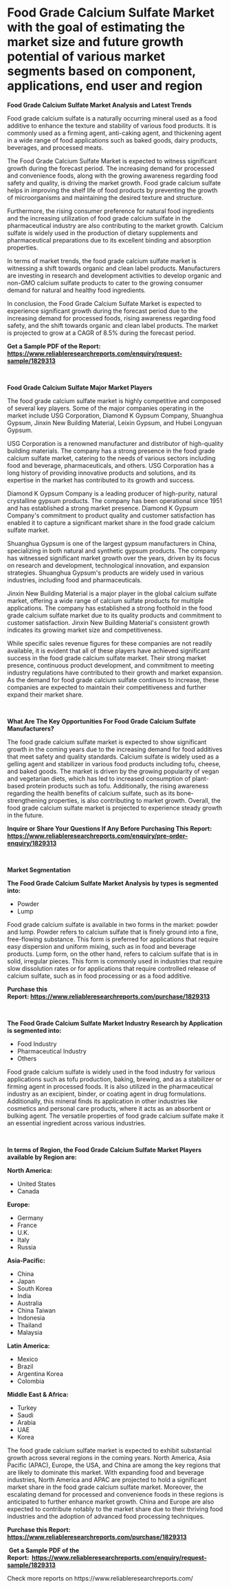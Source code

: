 <p><h1>Food Grade Calcium Sulfate Market with the goal of estimating the market size and future growth potential of various market segments based on component, applications, end user and region</h1></p><p><strong>Food Grade Calcium Sulfate Market Analysis and Latest Trends</strong></p>
<p><p>Food grade calcium sulfate is a naturally occurring mineral used as a food additive to enhance the texture and stability of various food products. It is commonly used as a firming agent, anti-caking agent, and thickening agent in a wide range of food applications such as baked goods, dairy products, beverages, and processed meats.</p><p>The Food Grade Calcium Sulfate Market is expected to witness significant growth during the forecast period. The increasing demand for processed and convenience foods, along with the growing awareness regarding food safety and quality, is driving the market growth. Food grade calcium sulfate helps in improving the shelf life of food products by preventing the growth of microorganisms and maintaining the desired texture and structure.</p><p>Furthermore, the rising consumer preference for natural food ingredients and the increasing utilization of food grade calcium sulfate in the pharmaceutical industry are also contributing to the market growth. Calcium sulfate is widely used in the production of dietary supplements and pharmaceutical preparations due to its excellent binding and absorption properties.</p><p>In terms of market trends, the food grade calcium sulfate market is witnessing a shift towards organic and clean label products. Manufacturers are investing in research and development activities to develop organic and non-GMO calcium sulfate products to cater to the growing consumer demand for natural and healthy food ingredients.</p><p>In conclusion, the Food Grade Calcium Sulfate Market is expected to experience significant growth during the forecast period due to the increasing demand for processed foods, rising awareness regarding food safety, and the shift towards organic and clean label products. The market is projected to grow at a CAGR of 8.5% during the forecast period.</p></p>
<p><strong>Get a Sample PDF of the Report:&nbsp; <a href="https://www.reliableresearchreports.com/enquiry/request-sample/1829313">https://www.reliableresearchreports.com/enquiry/request-sample/1829313</a></strong></p>
<p>&nbsp;</p>
<p><strong>Food Grade Calcium Sulfate Major Market Players</strong></p>
<p><p>The food grade calcium sulfate market is highly competitive and composed of several key players. Some of the major companies operating in the market include USG Corporation, Diamond K Gypsum Company, Shuanghua Gypsum, Jinxin New Building Material, Leixin Gypsum, and Hubei Longyuan Gypsum.</p><p>USG Corporation is a renowned manufacturer and distributor of high-quality building materials. The company has a strong presence in the food grade calcium sulfate market, catering to the needs of various sectors including food and beverage, pharmaceuticals, and others. USG Corporation has a long history of providing innovative products and solutions, and its expertise in the market has contributed to its growth and success.</p><p>Diamond K Gypsum Company is a leading producer of high-purity, natural crystalline gypsum products. The company has been operational since 1951 and has established a strong market presence. Diamond K Gypsum Company's commitment to product quality and customer satisfaction has enabled it to capture a significant market share in the food grade calcium sulfate market.</p><p>Shuanghua Gypsum is one of the largest gypsum manufacturers in China, specializing in both natural and synthetic gypsum products. The company has witnessed significant market growth over the years, driven by its focus on research and development, technological innovation, and expansion strategies. Shuanghua Gypsum's products are widely used in various industries, including food and pharmaceuticals.</p><p>Jinxin New Building Material is a major player in the global calcium sulfate market, offering a wide range of calcium sulfate products for multiple applications. The company has established a strong foothold in the food grade calcium sulfate market due to its quality products and commitment to customer satisfaction. Jinxin New Building Material's consistent growth indicates its growing market size and competitiveness.</p><p>While specific sales revenue figures for these companies are not readily available, it is evident that all of these players have achieved significant success in the food grade calcium sulfate market. Their strong market presence, continuous product development, and commitment to meeting industry regulations have contributed to their growth and market expansion. As the demand for food grade calcium sulfate continues to increase, these companies are expected to maintain their competitiveness and further expand their market share.</p></p>
<p>&nbsp;</p>
<p><strong>What Are The Key Opportunities For Food Grade Calcium Sulfate Manufacturers?</strong></p>
<p><p>The food grade calcium sulfate market is expected to show significant growth in the coming years due to the increasing demand for food additives that meet safety and quality standards. Calcium sulfate is widely used as a gelling agent and stabilizer in various food products including tofu, cheese, and baked goods. The market is driven by the growing popularity of vegan and vegetarian diets, which has led to increased consumption of plant-based protein products such as tofu. Additionally, the rising awareness regarding the health benefits of calcium sulfate, such as its bone-strengthening properties, is also contributing to market growth. Overall, the food grade calcium sulfate market is projected to experience steady growth in the future.</p></p>
<p><strong>Inquire or Share Your Questions If Any Before Purchasing This Report: <a href="https://www.reliableresearchreports.com/enquiry/pre-order-enquiry/1829313">https://www.reliableresearchreports.com/enquiry/pre-order-enquiry/1829313</a></strong></p>
<p>&nbsp;</p>
<p><strong>Market Segmentation</strong></p>
<p><strong>The Food Grade Calcium Sulfate Market Analysis by types is segmented into:</strong></p>
<p><ul><li>Powder</li><li>Lump</li></ul></p>
<p><p>Food grade calcium sulfate is available in two forms in the market: powder and lump. Powder refers to calcium sulfate that is finely ground into a fine, free-flowing substance. This form is preferred for applications that require easy dispersion and uniform mixing, such as in food and beverage products. Lump form, on the other hand, refers to calcium sulfate that is in solid, irregular pieces. This form is commonly used in industries that require slow dissolution rates or for applications that require controlled release of calcium sulfate, such as in food processing or as a food additive.</p></p>
<p><strong>Purchase this Report:&nbsp;<a href="https://www.reliableresearchreports.com/purchase/1829313">https://www.reliableresearchreports.com/purchase/1829313</a></strong></p>
<p>&nbsp;</p>
<p><strong>The Food Grade Calcium Sulfate Market Industry Research by Application is segmented into:</strong></p>
<p><ul><li>Food Industry</li><li>Pharmaceutical Industry</li><li>Others</li></ul></p>
<p><p>Food grade calcium sulfate is widely used in the food industry for various applications such as tofu production, baking, brewing, and as a stabilizer or firming agent in processed foods. It is also utilized in the pharmaceutical industry as an excipient, binder, or coating agent in drug formulations. Additionally, this mineral finds its application in other industries like cosmetics and personal care products, where it acts as an absorbent or bulking agent. The versatile properties of food grade calcium sulfate make it an essential ingredient across various industries.</p></p>
<p>&nbsp;</p>
<p><strong>In terms of Region, the Food Grade Calcium Sulfate Market Players available by Region are:</strong></p>
<p>
    <p> <strong> North America: </strong>
        <ul>
            <li>United States</li>
            <li>Canada</li>
        </ul>
        </p> 
    <p> <strong> Europe: </strong>
        <ul>
            <li>Germany</li>
            <li>France</li>
            <li>U.K.</li>
            <li>Italy</li>
            <li>Russia</li>
        </ul>
        </p> 
    <p> <strong> Asia-Pacific: </strong>
        <ul>
            <li>China</li>
            <li>Japan</li>
            <li>South Korea</li>
            <li>India</li>
            <li>Australia</li>
            <li>China Taiwan</li>
            <li>Indonesia</li>
            <li>Thailand</li>
            <li>Malaysia</li>
        </ul>
        </p> 
    <p> <strong> Latin America: </strong>
        <ul>
            <li>Mexico</li>
            <li>Brazil</li>
            <li>Argentina Korea</li>
            <li>Colombia</li>
        </ul>
        </p> 
    <p> <strong> Middle East & Africa: </strong>
        <ul>
            <li>Turkey</li>
            <li>Saudi</li>
            <li>Arabia</li>
            <li>UAE</li>
            <li>Korea</li>
        </ul>
    </p>
    </p>
<p><p>The food grade calcium sulfate market is expected to exhibit substantial growth across several regions in the coming years. North America, Asia Pacific (APAC), Europe, the USA, and China are among the key regions that are likely to dominate this market. With expanding food and beverage industries, North America and APAC are projected to hold a significant market share in the food grade calcium sulfate market. Moreover, the escalating demand for processed and convenience foods in these regions is anticipated to further enhance market growth. China and Europe are also expected to contribute notably to the market share due to their thriving food industries and the adoption of advanced food processing techniques.</p></p>
<p><strong>Purchase this Report: <a href="https://www.reliableresearchreports.com/purchase/1829313">https://www.reliableresearchreports.com/purchase/1829313</a></strong></p>
<p>&nbsp;<strong>Get a Sample PDF of the Report:&nbsp;&nbsp;<a href="https://www.reliableresearchreports.com/enquiry/request-sample/1829313">https://www.reliableresearchreports.com/enquiry/request-sample/1829313</a></strong></p>
<p><strong></strong></p>
<p>Check more reports on https://www.reliableresearchreports.com/</p>